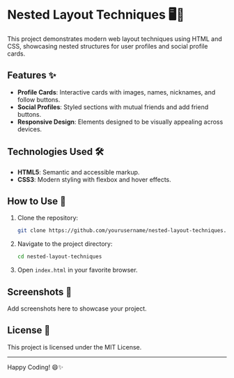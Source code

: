 # Nested Layout Techniques 🖥️🎨

This project demonstrates modern web layout techniques using HTML and CSS, showcasing nested structures for user profiles and social profile cards.

## Features ✨
- **Profile Cards**: Interactive cards with images, names, nicknames, and follow buttons.
- **Social Profiles**: Styled sections with mutual friends and add friend buttons.
- **Responsive Design**: Elements designed to be visually appealing across devices.

## Technologies Used 🛠️
- **HTML5**: Semantic and accessible markup.
- **CSS3**: Modern styling with flexbox and hover effects.

## How to Use 🚀
1. Clone the repository:
   ```bash
   git clone https://github.com/yourusername/nested-layout-techniques.git
   ```
2. Navigate to the project directory:
   ```bash
   cd nested-layout-techniques
   ```
3. Open `index.html` in your favorite browser.

## Screenshots 📸
Add screenshots here to showcase your project.

## License 📜
This project is licensed under the MIT License.

---
Happy Coding! 😄✨
